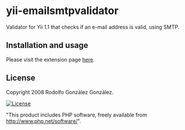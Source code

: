 # yii-emailsmtpvalidator

Validator for Yii 1.1 that checks if an e-mail address is valid, using SMTP.

## Installation and usage

Please visit the extension page [here](https://www.yiiframework.com/extension/emailsmtpvalidator).

## License

Copyright 2008 Rodolfo González González.

[![License](https://img.shields.io/badge/License-BSD_3--Clause-blue.svg)](https://opensource.org/licenses/BSD-3-Clause)

"This product includes PHP software, freely available from <http://www.php.net/software/>".
